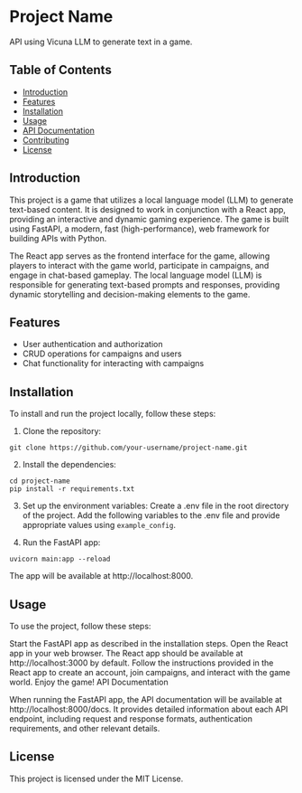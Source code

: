 # Project Name

API using Vicuna LLM to generate text in a game.

## Table of Contents

-   [Introduction](#introduction)
-   [Features](#features)
-   [Installation](#installation)
-   [Usage](#usage)
-   [API Documentation](#api-documentation)
-   [Contributing](#contributing)
-   [License](#license)

## Introduction

This project is a game that utilizes a local language model (LLM) to generate text-based content. It is designed to work in conjunction with a React app, providing an interactive and dynamic gaming experience. The game is built using FastAPI, a modern, fast (high-performance), web framework for building APIs with Python.

The React app serves as the frontend interface for the game, allowing players to interact with the game world, participate in campaigns, and engage in chat-based gameplay. The local language model (LLM) is responsible for generating text-based prompts and responses, providing dynamic storytelling and decision-making elements to the game.

## Features

-   User authentication and authorization
-   CRUD operations for campaigns and users
-   Chat functionality for interacting with campaigns

## Installation

To install and run the project locally, follow these steps:

1. Clone the repository:

```shell
git clone https://github.com/your-username/project-name.git
```

2. Install the dependencies:

```shell
cd project-name
pip install -r requirements.txt
```

3. Set up the environment variables:
   Create a .env file in the root directory of the project.
   Add the following variables to the .env file and provide appropriate values using `example_config`.

4. Run the FastAPI app:

```shell
uvicorn main:app --reload
```

The app will be available at http://localhost:8000.

## Usage

To use the project, follow these steps:

Start the FastAPI app as described in the installation steps.
Open the React app in your web browser.
The React app should be available at http://localhost:3000 by default.
Follow the instructions provided in the React app to create an account, join campaigns, and interact with the game world.
Enjoy the game!
API Documentation

When running the FastAPI app, the API documentation will be available at http://localhost:8000/docs. It provides detailed information about each API endpoint, including request and response formats, authentication requirements, and other relevant details.

## License

This project is licensed under the MIT License.
